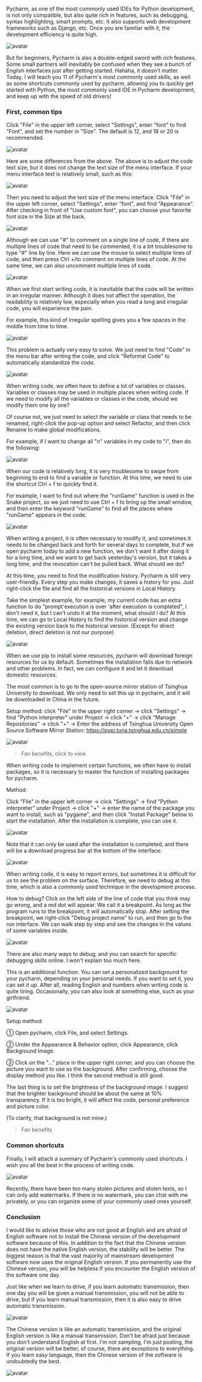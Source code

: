 Pycharm, as one of the most commonly used IDEs for Python development, is not only compatible, but also quite rich in features, such as debugging, syntax highlighting, smart prompts, etc. It also supports web development frameworks such as Django, etc. Once you are familiar with it, the development efficiency is quite high. 

![avatar]( 1e6bde0d0f68484281626f84bf30c0b8.jpg) 

 But for beginners, Pycharm is also a double-edged sword with rich features. Some small partners will inevitably be confused when they see a bunch of English interfaces just after getting started. Hahaha, it doesn't matter. Today, I will teach you 11 of Pycharm's most commonly used skills, as well as some shortcuts commonly used by pycharm, allowing you to quickly get started with Python, the most commonly used IDE in Pycharm development, and keep up with the speed of old drivers!  

###  First, common tips 

Click "File" in the upper left corner, select "Settings", enter "font" to find "Font", and set the number in "Size". The default is 12, and 18 or 20 is recommended. 

![avatar]( 911f28b9095b485d9cb44d39d6d41aa6.png) 

Here are some differences from the above. The above is to adjust the code text size, but it does not change the text size of the menu interface. If your menu interface text is relatively small, such as this: 

![avatar]( ab8ee02d893e4c0aa20b5a74cbc58927.png) 

  Then you need to adjust the text size of the menu interface. Click "File" in the upper left corner, select "Settings", enter "font", and find "Appearance". After checking in front of "Use custom font", you can choose your favorite font size in the Size at the back. 

![avatar]( fbc94d2d602249c8ab8841d8ff9b47f6.png) 

Although we can use "#" to comment on a single line of code, if there are multiple lines of code that need to be commented, it is a bit troublesome to type "#" line by line. Here we can use the mouse to select multiple lines of code, and then press Ctrl +/to comment on multiple lines of code. At the same time, we can also uncomment multiple lines of code. 

![avatar]( 883154ce0fc04884b87285f0b54bc6dc.gif) 

When we first start writing code, it is inevitable that the code will be written in an irregular manner. Although it does not affect the operation, the readability is relatively low, especially when you read a long and irregular code, you will experience the pain. 

For example, this kind of irregular spelling gives you a few spaces in the middle from time to time. 

![avatar]( a7bba2fd0eef44e18c010e4a8eb129b6.png) 

  This problem is actually very easy to solve. We just need to find "Code" in the menu bar after writing the code, and click "Reformat Code" to automatically standardize the code. 

![avatar]( c35b5bdb9aff451a8c41cefbeeeca762.gif) 

When writing code, we often have to define a lot of variables or classes. Variables or classes may be used in multiple places when writing code. If we need to modify all the variables or classes in the code, should we modify them one by one? 

Of course not, we just need to select the variable or class that needs to be renamed, right-click the pop-up option and select Refactor, and then click Rename to make global modifications. 

For example, if I want to change all "n" variables in my code to "i", then do the following: 

![avatar]( 6a938ea1173a4d209ab4ac9721e4b055.gif) 

When our code is relatively long, it is very troublesome to swipe from beginning to end to find a variable or function. At this time, we need to use the shortcut Ctrl + f to quickly find it. 

For example, I want to find out where the "runGame" function is used in the Snake project, so we just need to use Ctrl + f to bring up the small window, and then enter the keyword "runGame" to find all the places where "runGame" appears in the code. 

![avatar]( de8997afc1cf45278c5cb500a7a1c2b0.gif) 

When writing a project, it is often necessary to modify it, and sometimes it needs to be changed back and forth for several days to complete, but if we open pycharm today to add a new function, we don't want it after doing it for a long time, and we want to get back yesterday's version, but it takes a long time, and the revocation can't be pulled back. What should we do? 

At this time, you need to find the modification history. Pycharm is still very user-friendly. Every step you make changes, it saves a history for you. Just right-click the file and find all the historical versions in Local History. 

Take the simplest example, for example, my current code has an extra function to do "prompt'execution is over 'after execution is completed", I don't need it, but I can't undo it at the moment, what should I do? At this time, we can go to Local History to find the historical version and change the existing version back to the historical version. (Except for direct deletion, direct deletion is not our purpose) 

![avatar]( 89695dcb953b41d88da3c656ac76a12b.gif) 

When we use pip to install some resources, pycharm will download foreign resources for us by default. Sometimes the installation fails due to network and other problems. In fact, we can configure it and let it download domestic resources. 

The most common is to go to the open-source mirror station of Tsinghua University to download. We only need to set this up in pycharm, and it will be downloaded in China in the future. 

Setup method: click "File" in the upper right corner → click "Settings" → find "Python interpreter" under Project → click "+" → click "Manage Repositories" → click "+" → Enter the address of Tsinghua University Open Source Software Mirror Station: https://pypi.tuna.tsinghua.edu.cn/simple 

![avatar]( b100e8f14cca4c23877545e322fa5e36.gif) 

>  Fan benefits, click to view 

When writing code to implement certain functions, we often have to install packages, so it is necessary to master the function of installing packages for pycharm. 

Method: 

Click "File" in the upper left corner → click "Settings" → find "Python interpreter" under Project → click "+" → enter the name of the package you want to install, such as "pygame", and then click "Install Package" below to start the installation. After the installation is complete, you can use it. 

![avatar]( d5746ce77c9a48998bee3155934649ae.gif) 

  Note that it can only be used after the installation is completed, and there will be a download progress bar at the bottom of the interface: 

![avatar]( 3352dce2a29841d194e148fdb6b8ea33.png) 

When writing code, it is easy to report errors, but sometimes it is difficult for us to see the problem on the surface. Therefore, we need to debug at this time, which is also a commonly used technique in the development process. 

How to debug? Click on the left side of the line of code that you think may go wrong, and a red dot will appear. We call it a breakpoint. As long as the program runs to the breakpoint, it will automatically stop. After setting the breakpoint, we right-click "Debug project name" to run, and then go to the run interface. We can walk step by step and see the changes in the values of some variables inside. 

![avatar]( b9aa4bcb1c5641e6bf8e58e9d4d555a6.gif) 

There are also many ways to debug, and you can search for specific debugging skills online. I won't explain too much here. 

This is an additional function. You can set a personalized background for your pycharm, depending on your personal needs. If you want to set it, you can set it up. After all, reading English and numbers when writing code is quite tiring. Occasionally, you can also look at something else, such as your girlfriend. 

![avatar]( f2b747a612be4158bbebfb5ed3fc5ddf.png) 

  Setup method: 

① Open pycharm, click File, and select Settings. 

② Under the Appearance & Behavior option, click Appearance, click Background Image. 

③ Click on the "..." place in the upper right corner, and you can choose the picture you want to use as the background. After confirming, choose the display method you like. I think the second method is still good. 

The last thing is to set the brightness of the background image. I suggest that the brighter background should be about the same at 10% transparency. If it is too bright, it will affect the code, personal preference and picture color. 

(To clarify, that background is not mine.) 

>  Fan benefits 

###  Common shortcuts 

Finally, I will attach a summary of Pycharm's commonly used shortcuts. I wish you all the best in the process of writing code. 

![avatar]( 50716b350cc047abb58a1ba971831e4e.jpg) 

  Recently, there have been too many stolen pictures and stolen texts, so I can only add watermarks. If there is no watermark, you can chat with me privately, or you can organize some of your commonly used ones yourself. 

###  Conclusion 

I would like to advise those who are not good at English and are afraid of English software not to install the Chinese version of the development software because of this. In addition to the fact that the Chinese version does not have the native English version, the stability will be better. The biggest reason is that the vast majority of mainstream development software now uses the original English version. If you permanently use the Chinese version, you will be helpless if you encounter the English version of the software one day. 

Just like when we learn to drive, if you learn automatic transmission, then one day you will be given a manual transmission, you will not be able to drive, but if you learn manual transmission, then it is also easy to drive automatic transmission. 

![avatar]( d9935be2969b4aa9aa3fa894882d5fdc.gif) 

The Chinese version is like an automatic transmission, and the original English version is like a manual transmission. Don't be afraid just because you don't understand English at first. I'm not sampling, I'm just posting, the original version will be better, of course, there are exceptions to everything. If you learn easy language, then the Chinese version of the software is undoubtedly the best. 

![avatar]( 74456cb55762427995a2052bbc532412.png) 

